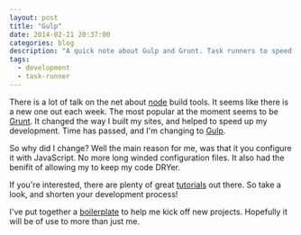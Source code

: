 ```yaml
---
layout: post
title: "Gulp"
date: 2014-02-21 20:37:00
categories: blog
description: "A quick note about Gulp and Grunt. Task runners to speed up your development"
tags:
  - development
  - task-runner
---
```


There is a lot of talk on the net about [node][node] build tools. It seems like there is a new one out each week. The most popular at the moment seems to be [Grunt][grunt]. It changed the way I built my sites, and helped to speed up my development. Time has passed, and I'm changing to [Gulp][gulp].

So why did I change? Well the main reason for me, was that it you configure it with JavaScript. No more long winded configuration files. It also had the benifit of allowing my to keep my code DRYer.

If you're interested, there are plenty of great [tutorials][gulpTutorial] out there. So take a look, and shorten your development process!

I've put together a [boilerplate][gulpBoilerplate] to help me kick off new projects. Hopefully it will be of use to more than just me.

[node]:             http://nodejs.org/
[grunt]:            http://gruntjs.com/
[gulp]:             http://gulpjs.com/
[gulpTutorial]:     http://travismaynard.com/writing/getting-started-with-gulp
[gulpBoilerplate]:  https://github.com/Eruant/gulp-boilerplate
